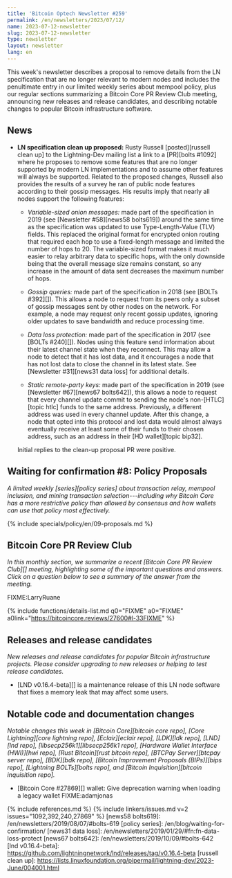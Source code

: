 ```yaml
---
title: 'Bitcoin Optech Newsletter #259'
permalink: /en/newsletters/2023/07/12/
name: 2023-07-12-newsletter
slug: 2023-07-12-newsletter
type: newsletter
layout: newsletter
lang: en
---
```

This week's newsletter describes a proposal to remove details from the
LN specification that are no longer relevant to modern nodes and
includes the penultimate entry in our limited weekly series about
mempool policy, plus our regular sections summarizing a Bitcoin Core PR
Review Club meeting, announcing new releases and release candidates, and
describing notable changes to popular Bitcoin infrastructure software.

## News

- **LN specification clean up proposed:** Rusty Russell [posted][russell
  clean up] to the Lightning-Dev mailing list a link to a [PR][bolts
  #1092] where he proposes to remove some features that are no longer
  supported by modern LN implementations and to assume other features
  will always be supported.  Related to the proposed changes, Russell also
  provides the results of a survey he ran of public node features
  according to their gossip messages.  His results imply that nearly all
  nodes support the following features:

  - *Variable-sized onion messages:* made part of the specification in
    2019 (see [Newsletter #58][news58 bolts619]) around the same time as
    the specification was updated to use Type-Length-Value (TLV) fields.
    This replaced the original format for encrypted onion routing that
    required each hop to use a fixed-length message and limited the number
    of hops to 20.  The variable-sized format makes it much easier to
    relay arbitrary data to specific hops, with the only downside being
    that the overall message size remains constant, so any increase in
    the amount of data sent decreases the maximum number of hops.

  - *Gossip queries:* made part of the specification in 2018 (see [BOLTs #392][]).
    This allows a node to request from its peers only a subset of gossip
    messages sent by other nodes on the network.  For example, a node
    may request only recent gossip updates, ignoring older updates to
    save bandwidth and reduce processing time.

  - *Data loss protection:* made part of the specification in 2017 (see
    [BOLTs #240][]).  Nodes using this feature send information about
    their latest channel state when they reconnect.  This may allow a
    node to detect that it has lost data, and it encourages a node that
    has not lost data to close the channel in its latest state.  See
    [Newsletter #31][news31 data loss] for additional details.

  - *Static remote-party keys:* made part of the specification in 2019
    (see [Newsletter #67][news67 bolts642]), this allows a node to
    request that every channel update commit to sending the node's
    non-[HTLC][topic htlc] funds to the same address.  Previously, a
    different address was used in every channel update.  After this
    change, a node that opted into this protocol and lost data would
    almost always eventually receive at least some of their funds to their
    chosen address, such as an address in their [HD wallet][topic bip32].

  Initial replies to the clean-up proposal PR were positive.

## Waiting for confirmation #8: Policy Proposals

_A limited weekly [series][policy series] about transaction relay,
mempool inclusion, and mining transaction selection---including why
Bitcoin Core has a more restrictive policy than allowed by consensus and
how wallets can use that policy most effectively._

{% include specials/policy/en/09-proposals.md %}

## Bitcoin Core PR Review Club

*In this monthly section, we summarize a recent [Bitcoin Core PR Review Club][]
meeting, highlighting some of the important questions and answers.  Click on a
question below to see a summary of the answer from the meeting.*

FIXME:LarryRuane

{% include functions/details-list.md
  q0="FIXME"
  a0="FIXME"
  a0link="https://bitcoincore.reviews/27600#l-33FIXME"
%}

## Releases and release candidates

*New releases and release candidates for popular Bitcoin infrastructure
projects.  Please consider upgrading to new releases or helping to test
release candidates.*

- [LND v0.16.4-beta][] is a maintenance release of this LN node software
  that fixes a memory leak that may affect some users.

## Notable code and documentation changes

*Notable changes this week in [Bitcoin Core][bitcoin core repo], [Core
Lightning][core lightning repo], [Eclair][eclair repo], [LDK][ldk repo],
[LND][lnd repo], [libsecp256k1][libsecp256k1 repo], [Hardware Wallet
Interface (HWI)][hwi repo], [Rust Bitcoin][rust bitcoin repo], [BTCPay
Server][btcpay server repo], [BDK][bdk repo], [Bitcoin Improvement
Proposals (BIPs)][bips repo], [Lightning BOLTs][bolts repo], and
[Bitcoin Inquisition][bitcoin inquisition repo].*

- [Bitcoin Core #27869][] wallet: Give deprecation warning when loading a legacy wallet FIXME:adamjonas

{% include references.md %}
{% include linkers/issues.md v=2 issues="1092,392,240,27869" %}
[news58 bolts619]: /en/newsletters/2019/08/07/#bolts-619
[policy series]: /en/blog/waiting-for-confirmation/
[news31 data loss]: /en/newsletters/2019/01/29/#fn:fn-data-loss-protect
[news67 bolts642]: /en/newsletters/2019/10/09/#bolts-642
[lnd v0.16.4-beta]: https://github.com/lightningnetwork/lnd/releases/tag/v0.16.4-beta
[russell clean up]: https://lists.linuxfoundation.org/pipermail/lightning-dev/2023-June/004001.html
